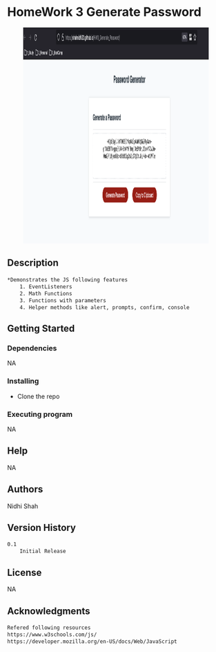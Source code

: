# HomeWork 3 Generate Password

   <p align="center">
     <a href="https://shahnidhi20.github.io/HW3_Generate_Password/">
       <img src="./passgen_demo.png" alt="Logo" width="430" height="500">
     </a>
   </p>

## Description

    *Demonstrates the JS following features
        1. EventListeners
        2. Math Functions
        3. Functions with parameters
        4. Helper methods like alert, prompts, confirm, console

## Getting Started

### Dependencies

NA

### Installing

- Clone the repo

### Executing program

NA

## Help

NA

## Authors

Nidhi Shah

## Version History

    0.1
        Initial Release

## License

NA

## Acknowledgments

    Refered following resources
    https://www.w3schools.com/js/
    https://developer.mozilla.org/en-US/docs/Web/JavaScript
